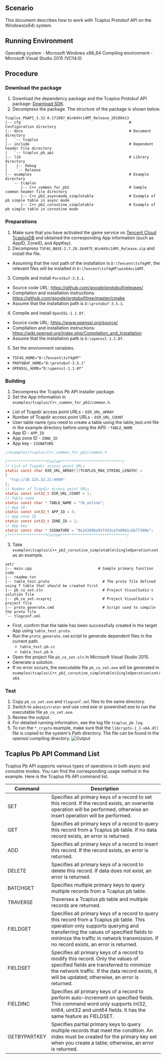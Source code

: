 [//]: # (chinagitpath:XXXXX)

## Scenario
This document describes how to work with Tcaplus Protobuf API on the Windows(x64) system.
## Running Environment

Operating system - Microsoft Windows x86\_64
Compiling environment - Microsoft Visual Studio 2015 (VC14.0)

## Procedure
### Download the package

1. Download the dependency package and the Tcaplus Protobuf API package: [Download SDK](https://intl.cloud.tencent.com/document/product/596/31925).
2. Decompress the package. The structure of the package is shown below.
```
Tcaplus_PbAPI_3.32.0.171987_Win64Vc14MT_Release_20180413
|-- cfg                                                 # Configuration directory
|-- docs                                                # Document directory
|   `-- tcaplus
|-- include                                             # Dependent header file directory
|   `-- tcaplus_pb_api
|-- lib                                                 # Library directory
|    |-- Debug
|    `-- Release
|-- examples                                            # Example directory
   `-- tcaplus
       |-- C++_common_for_pb2                           # Sample common header file directory
       |-- C++_pb2_asyncmode_simpletable                # Example of pb simple table in async mode
       |-- C++_pb2_coroutine_simpletable                # Example of pb simple table in coroutine mode
```



### Preparations

1. Make sure that you have activated the game service on [Tencent Cloud TcaplusDB](https://intl.cloud.tencent.com/product/tcaplus) and obtained the corresponding App information (such as AppID, ZoneID, and AppKey).
2. Decompress `TSF4G_BASE-2.7.28.164975_Win64Vc14Mt_Release.zip` and install the file.
  * Assuming that the root path of the installation is `D:\Tencent\tsf4gMT`, the relevant files will be installed in `D:\Tencent\tsf4gMT\win64vc14MT`.
3. Compile and install `Porotbuf-3.5.1`.
  * Source code URL: https://github.com/google/protobuf/releases/
  * Compilation and installation instructions: https://github.com/google/protobuf/tree/master/cmake
  * Assume that the installation path is `D:\protobuf-3.5.1`.
4. Compile and install `OpenSSL-1.1.0f`.
  * Source code URL: https://www.openssl.org/source/
  * Compilation and installation instructions: https://wiki.openssl.org/index.php/Compilation_and_Installation
  * Assume that the installation path is `D:\openssl-1.1.0f`.
5. Set the environment variables.
  * `TSF4G_HOME="D:\Tencent\tsf4gMT"`
  * `PROTOBUF_HOME="D:\protobuf-3.5.1"`
  * `OPENSSL_HOME="D:\openssl-1.1.0f"`

### Building

1. Decompress the Tcaplus Pb API installer package.
2. Set the App information in `examples/tcaplus/C++_common_for_pb2/common.h`.
  * List of Tcapdir access point URLs - `DIR_URL_ARRAY`
  * Number of Tcapdir access point URLs - `DIR_URL_COUNT`
  * User table name (you need to create a table using the table_test.xml file in the example directory before using the API) - `TABLE_NAME`
  * App ID - `APP_ID`
  * App zone ID - `ZONE_ID`
  * App key - `SIGNATURE`

  ```C
  //examples/tcaplus/C++_common_for_pb2/common.h

  /******************Custom****************************/
  // List of Tcapdir access point URLs
  static const char DIR_URL_ARRAY[][TCAPLUS_MAX_STRING_LENGTH] =
  {
  	"tcp://10.125.32.21:9999"
  };
  // Number of Tcapdir access point URLs
  static const int32_t DIR_URL_COUNT = 1;
  // Table name
  static const char * TABLE_NAME = "tb_online";
  // App ID
  static const int32_t APP_ID = 4;
  // App zone ID
  static const int32_t ZONE_ID = 1;
  // App key
  static const char * SIGNATURE = "8e24269ba91f433ca7e89b1cbb77368e";
  /******************Custom******************************/
  ```

3. Take `examples\tcaplus\C++_pb2_coroutine_simpletable\SingleOperation\set` as an example.
```
set/
|-- main.cpp                              # Sample primary function code
|-- readme.txt
|-- table_test.proto                        # The proto file defined using T table that should be created first
|-- pb_co_set.sln                           # Project VisualSudio's solution file
|-- pb_co_set.vcxproj                       # Project VisualSudio's project file
|-- proto_generate.cmd                      # Script used to compile the proto file
`-- tlogconf.xml
```
  * First, confirm that the table has been successfully created in the target App using `table_test.proto`.
  * Run the `proto_generate.cmd` script to generate dependent files in the current path.
    * `table_test.pb.cc`
    * `table_test.pb.h`
  * Open the project file `pb_co_set.sln` in Microsoft Visual Studio 2015.
  * Generate a solution.
  * If no error occurs, the executable file `pb_co_set.exe` will be generated in `examples\tcaplus\C++_pb2_coroutine_simpletable\SingleOperation\set/x64`.


### Test

1. Copy `pb_co_set.exe` and `tlogconf.xml` files to the same directory.
2. Switch to `administrator` and use cmd.exe or powershell.exe to run the executable file `pb_co_set.exe`.
3. Review the output.
4. For detailed running information, see the log file `tcaplus_pb.log`.
5. To run the `*_crypto` example, make sure that the `libcrypto-1_1-x64.dll` file is copied to the system's Path directory. The file can be found in the openssl compiling directory.
![Output](https://main.qcloudimg.com/raw/40627a3a2dff8a4a4aeea57cda2bb8bb.png)


## Tcaplus Pb API Command List

Tcaplus Pb API supports various types of operations in both async and coroutine modes. You can find the corresponding usage method in the example. Here is the Tcaplus Pb API command list.

| Command | Description |
| ------------------------------- | ------------ |
| SET | Specifies all primary keys of a record to set this record. If the record exists, an overwrite operation will be performed, otherwise an insert operation will be performed. |
| GET | Specifies all primary keys of a record to query this record from a Tcaplus pb table. If no data record exists, an error is returned. |
| ADD | Specifies all primary keys of a record to insert this record. If the record exists, an error is returned. |
| DELETE | Specifies all primary keys of a record to delete this record. If data does not exist, an error is returned. |
| BATCHGET | Specifies multiple primary keys to query multiple records from a Tcaplus pb table. |
| TRAVERSE | Traverses a Tcaplus pb table and multiple records are returned. |
| FIELDGET | Specifies all primary keys of a record to query this record from a Tcaplus pb table. This operation only supports querying and transferring the values of specified fields to minimize the traffic in network transmission. If no record exists, an error is returned. |
| FIELDSET | Specifies all primary keys of a record to modify this record. Only the values of specified fields are transferred to minimize the network traffic. If the data record exists, it will be updated; otherwise, an error is returned. |
| FIELDINC | Specifies all primary keys of a record to perform auto-increment on specified fields. This command word only supports int32, int64, uint32 and uint64 fields. It has the same feature as FIELDSET. |
| GETBYPARTKEY | Specifies partial primary keys to query multiple records that meet the condition. An index must be created for the primary key set when you create a table; otherwise, an error is returned. |











